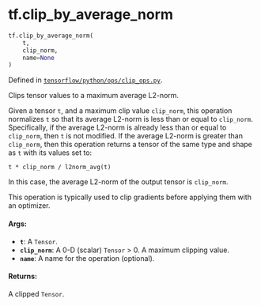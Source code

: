 <div itemscope itemtype="http://developers.google.com/ReferenceObject">
<meta itemprop="name" content="tf.clip_by_average_norm" />
<meta itemprop="path" content="Stable" />
</div>

# tf.clip_by_average_norm

``` python
tf.clip_by_average_norm(
    t,
    clip_norm,
    name=None
)
```



Defined in [`tensorflow/python/ops/clip_ops.py`](/code/stable/tensorflow/python/ops/clip_ops.py).

Clips tensor values to a maximum average L2-norm.

Given a tensor `t`, and a maximum clip value `clip_norm`, this operation
normalizes `t` so that its average L2-norm is less than or equal to
`clip_norm`. Specifically, if the average L2-norm is already less than or
equal to `clip_norm`, then `t` is not modified. If the average L2-norm is
greater than `clip_norm`, then this operation returns a tensor of the same
type and shape as `t` with its values set to:

`t * clip_norm / l2norm_avg(t)`

In this case, the average L2-norm of the output tensor is `clip_norm`.

This operation is typically used to clip gradients before applying them with
an optimizer.

#### Args:

* <b>`t`</b>: A `Tensor`.
* <b>`clip_norm`</b>: A 0-D (scalar) `Tensor` > 0. A maximum clipping value.
* <b>`name`</b>: A name for the operation (optional).


#### Returns:

A clipped `Tensor`.